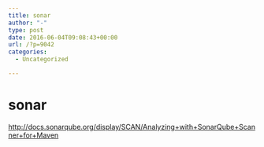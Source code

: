 ```yaml
---
title: sonar
author: "-"
type: post
date: 2016-06-04T09:08:43+00:00
url: /?p=9042
categories:
  - Uncategorized

---
```

# sonar
http://docs.sonarqube.org/display/SCAN/Analyzing+with+SonarQube+Scanner+for+Maven